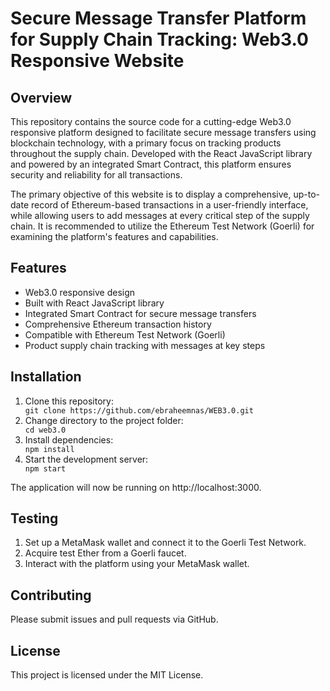 <!DOCTYPE html>
<html>
  <head>
    <h1>Secure Message Transfer Platform for Supply Chain Tracking: Web3.0 Responsive Website</h1>
  </head>
  <body>
    <h2>Overview</h2>
    <p>This repository contains the source code for a cutting-edge Web3.0 responsive platform designed to facilitate secure message transfers using blockchain technology, with a primary focus on tracking products throughout the supply chain. Developed with the React JavaScript library and powered by an integrated Smart Contract, this platform ensures security and reliability for all transactions.</p>
    <p>The primary objective of this website is to display a comprehensive, up-to-date record of Ethereum-based transactions in a user-friendly interface, while allowing users to add messages at every critical step of the supply chain. It is recommended to utilize the Ethereum Test Network (Goerli) for examining the platform's features and capabilities.</p>
    <h2>Features</h2>
    <ul>
      <li>Web3.0 responsive design</li>
      <li>Built with React JavaScript library</li>
      <li>Integrated Smart Contract for secure message transfers</li>
      <li>Comprehensive Ethereum transaction history</li>
      <li>Compatible with Ethereum Test Network (Goerli)</li>
      <li>Product supply chain tracking with messages at key steps</li>
    </ul>
    <h2>Installation</h2>
    <ol>
      <li>Clone this repository:</li>
      <code>git clone https://github.com/ebraheemnas/WEB3.0.git</code>
      <li>Change directory to the project folder:</li>
      <code>cd web3.0</code>
      <li>Install dependencies:</li>
      <code>npm install</code>
      <li>Start the development server:</li>
      <code>npm start</code>
    </ol>
    <p>The application will now be running on http://localhost:3000.</p>
    <h2>Testing</h2>
    <ol>
      <li>Set up a MetaMask wallet and connect it to the Goerli Test Network.</li>
      <li>Acquire test Ether from a Goerli faucet.</li>
      <li>Interact with the platform using your MetaMask wallet.</li>
    </ol>
    <h2>Contributing</h2>
    <p>Please submit issues and pull requests via GitHub.</p>
    <h2>License</h2>
    <p>This project is licensed under the MIT License.</p>
  </body>
</html>

